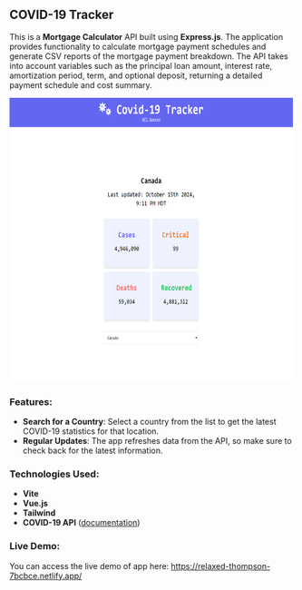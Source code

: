 ## COVID-19 Tracker

This is a **Mortgage Calculator** API built using **Express.js**.
The application provides functionality to calculate mortgage payment schedules and generate CSV reports of the mortgage payment breakdown.
The API takes into account variables such as the principal loan amount, interest rate, amortization period, term, and optional deposit, returning a detailed payment schedule and cost summary.

<img src="https://raw.githubusercontent.com/hulchenko/vue-covid-19/refs/heads/main/public/images/covid-19-tracker.png" alt="App Screenshot" width="500" height="500"/>

### Features:

- **Search for a Country**: Select a country from the list to get the latest COVID-19 statistics for that location.
- **Regular Updates**: The app refreshes data from the API, so make sure to check back for the latest information.

### Technologies Used:

- **Vite**
- **Vue.js**
- **Tailwind**
- **COVID-19 API** ([documentation](https://rapidapi.com/Gramzivi/api/covid-19-data))

### Live Demo:

You can access the live demo of app here: https://relaxed-thompson-7bcbce.netlify.app/
